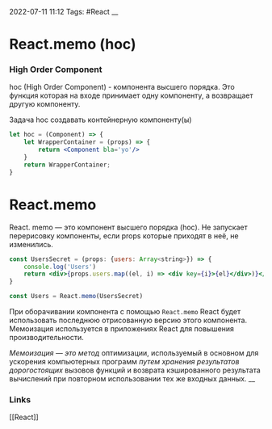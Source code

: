 2022-07-11 11:12
Tags: #React 
__
# React.memo (hoc)
### High Order Component
hoc (High Order Component) - компонента высшего порядка.
Это функция которая на входе принимает одну компоненту, а возвращает другую компоненту.

Задача hoc создавать контейнерную компоненту(ы)
```jsx
let hoc = (Component) => {
	let WrapperContainer = (props) => {
		return <Component bla='yo'/>
	}
	return WrapperContainer;
}
```

# React.memo
React. memo — это компонент высшего порядка (hoc). Не запускает перерисовку компоненты, если props которые приходят в неё, не изменились. 
```jsx
const UsersSecret = (props: {users: Array<string>}) => {  
    console.log('Users')  
    return <div>{props.users.map((el, i) => <div key={i}>{el}</div>)}</div>  
}

const Users = React.memo(UsersSecret)
```

При оборачивании компонента с помощью `React.memo` React будет использовать последнюю отрисованную версию этого компонента. Мемоизация используется в приложениях React для повышения производительности.

_Мемоизация — это метод_ оптимизации, используемый в основном для ускорения компьютерных программ _путем хранения результатов дорогостоящих_ вызовов функций и возврата кэшированного результата вычислений при повторном использовании тех же входных данных.
__
### Links
[[React]]